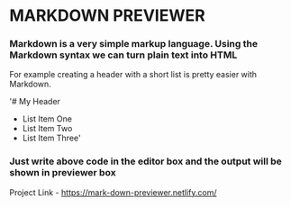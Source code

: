 
# MARKDOWN PREVIEWER

### Markdown is a very simple markup language. Using the Markdown syntax we can turn plain text into HTML

For example creating a header with a short list is pretty easier with Markdown.

'# My Header
- List Item One
- List Item Two
- List Item Three'

### Just write above code in the editor box and the output will be shown in previewer box 

Project Link - https://mark-down-previewer.netlify.com/